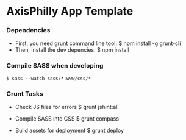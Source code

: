 # AxisPhilly App Template

### Dependencies
- First, you need grunt command line tool:
    $ npm install -g grunt-cli
- Then, install the dev depencies:
    $ npm install

### Compile SASS when developing
`$ sass --watch sass/*:www/css/*`

### Grunt Tasks

- Check JS files for errors
    $ grunt jshint:all

- Compile SASS into CSS
    $ grunt compass

- Build assets for deployment
    $ grunt deploy

